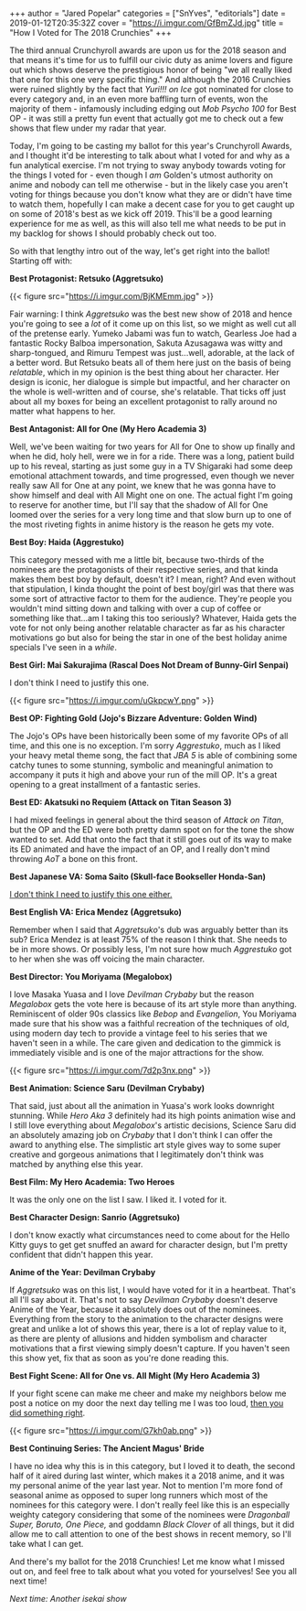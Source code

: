 +++
author = "Jared Popelar"
categories = ["SnYves", "editorials"]
date = 2019-01-12T20:35:32Z
cover = "https://i.imgur.com/GfBmZJd.jpg"
title = "How I Voted for The 2018 Crunchies"
+++


The third annual Crunchyroll awards are upon us for the 2018 season and that means it's time for us to fulfill our civic duty as anime lovers and figure out which shows deserve the prestigious honor of being "we all really liked that one for this one very specific thing." And although the 2016 Crunchies were ruined slightly by the fact that _Yuri!!! on Ice_ got nominated for close to every category and, in an even more baffling turn of events, won the majority of them - infamously including edging out _Mob Psycho 100_ for Best OP - it was still a pretty fun event that actually got me to check out a few shows that flew under my radar that year.

Today, I'm going to be casting my ballot for this year's Crunchyroll Awards, and I thought it'd be interesting to talk about what I voted for and why as a fun analytical exercise. I'm not trying to sway anybody towards voting for the things I voted for - even though I _am_ Golden's utmost authority on anime and nobody can tell me otherwise - but in the likely case you aren't voting for things because you don't know what they are or didn't have time to watch them, hopefully I can make a decent case for you to get caught up on some of 2018's best as we kick off 2019. This'll be a good learning experience for me as well, as this will also tell me what needs to be put in my backlog for shows I should probably check out too.

So with that lengthy intro out of the way, let's get right into the ballot! Starting off with:

**Best Protagonist: Retsuko (Aggretsuko)**

{{< figure src="https://i.imgur.com/BjKMEmm.jpg" >}}

Fair warning: I think _Aggretsuko_ was the best new show of 2018 and hence you're going to see a _lot_ of it come up on this list, so we might as well cut all of the pretense early. Yumeko Jabami was fun to watch, Gearless Joe had a fantastic Rocky Balboa impersonation, Sakuta Azusagawa was witty and sharp-tongued, and Rimuru Tempest was just...well, adorable, at the lack of a better word. But Retsuko beats all of them here just on the basis of being _relatable_, which in my opinion is the best thing about her character. Her design is iconic, her dialogue is simple but impactful, and her character on the whole is well-written and of course, she's relatable. That ticks off just about all my boxes for being an excellent protagonist to rally around no matter what happens to her.

**Best Antagonist: All for One (My Hero Academia 3)**

Well, we've been waiting for two years for All for One to show up finally and when he did, holy hell, were we in for a ride. There was a long, patient build up to his reveal, starting as just some guy in a TV Shigaraki had some deep emotional attachment towards, and time progressed, even though we never really saw All for One at any point, we knew that he was gonna have to show himself and deal with All Might one on one. The actual fight I'm going to reserve for another time, but I'll say that the shadow of All for One loomed over the series for a very long time and that slow burn up to one of the most riveting fights in anime history is the reason he gets my vote.

**Best Boy: Haida (Aggrestuko)**

This category messed with me a little bit, because two-thirds of the nominees are the protagonists of their respective series, and that kinda makes them best boy by default, doesn't it? I mean, right? And even without that stipulation, I kinda thought the point of best boy/girl was that there was some sort of attractive factor to them for the audience. They're people you wouldn't mind sitting down and talking with over a cup of coffee or something like that...am I taking this too seriously? Whatever, Haida gets the vote for not only being another relatable character as far as his character motivations go but also for being the star in one of the best holiday anime specials I've seen in a _while_.

**Best Girl: Mai Sakurajima (Rascal Does Not Dream of Bunny-Girl Senpai)**

I don't think I need to justify this one.

{{< figure src="https://i.imgur.com/uGkpcwY.png" >}}

**Best OP: Fighting Gold (Jojo's Bizzare Adventure: Golden Wind)**

The Jojo's OPs have been historically been some of my favorite OPs of all time, and this one is no exception. I'm sorry _Aggrestuko_, much as I liked your heavy metal theme song, the fact that _JBA 5_ is able of combining some catchy tunes to some stunning, symbolic and meaningful animation to accompany it puts it high and above your run of the mill OP. It's a great opening to a great installment of a fantastic series.

**Best ED: Akatsuki no Requiem (Attack on Titan Season 3)**

I had mixed feelings in general about the third season of _Attack on Titan_, but the OP and the ED were both pretty damn spot on for the tone the show wanted to set. Add that onto the fact that it still goes out of its way to make its ED animated and have the impact of an OP, and I really don't mind throwing _AoT_ a bone on this front.

**Best Japanese VA: Soma Saito (Skull-face Bookseller Honda-San)**

[I don't think I need to justify this one either.](https://www.youtube.com/watch?v=jTYU1aRT0C8)

**Best English VA: Erica Mendez (Aggretsuko)**

Remember when I said that _Aggretsuko_'s dub was arguably better than its sub? Erica Mendez is at least 75% of the reason I think that. She needs to be in more shows. Or possibly less, I'm not sure how much _Aggrestuko_ got to her when she was off voicing the main character.

**Best Director: You Moriyama (Megalobox)**

I love Masaka Yuasa and I love _Devilman Crybaby_ but the reason _Megalobox_ gets the vote here is because of its art style more than anything. Reminiscent of older 90s classics like _Bebop_ and _Evangelion_, You Moriyama made sure that his show was a faithful recreation of the techniques of old, using modern day tech to provide a vintage feel to his series that we haven't seen in a while. The care given and dedication to the gimmick is immediately visible and is one of the major attractions for the show.

{{< figure src="https://i.imgur.com/7d2p3nx.png" >}}

**Best Animation: Science Saru (Devilman Crybaby)**

That said, just about all the animation in Yuasa's work looks downright stunning. While _Hero Aka 3_ definitely had its high points animation wise and I still love everything about _Megalobox_'s artistic decisions, Science Saru did an absolutely amazing job on _Crybaby_ that I don't think I can offer the award to anything else. The simplistic art style gives way to some super creative and gorgeous animations that I legitimately don't think was matched by anything else this year.

**Best Film: My Hero Academia: Two Heroes**

It was the only one on the list I saw. I liked it. I voted for it.

**Best Character Design: Sanrio (Aggretsuko)**

I don't know exactly what circumstances need to come about for the Hello Kitty guys to get get snuffed an award for character design, but I'm pretty confident that didn't happen this year.

**Anime of the Year: Devilman Crybaby**

If _Aggretsuko_ was on this list, I would have voted for it in a heartbeat. That's all I'll say about it. That's not to say _Devilman Crybaby_ doesn't deserve Anime of the Year, because it absolutely does out of the nominees. Everything from the story to the animation to the character designs were great and unlike a lot of shows this year, there is a lot of replay value to it, as there are plenty of allusions and hidden symbolism and character motivations that a first viewing simply doesn't capture. If you haven't seen this show yet, fix that as soon as you're done reading this.

**Best Fight Scene: All for One vs. All Might (My Hero Academia 3)**

If your fight scene can make me cheer and make my neighbors below me post a notice on my door the next day telling me I was too loud, [then you did something right](https://www.youtube.com/watch?v=CDW2ReQZOQU).

{{< figure src="https://i.imgur.com/G7kh0ab.png" >}}

**Best Continuing Series: The Ancient Magus' Bride**

I have no idea why this is in this category, but I loved it to death, the second half of it aired during last winter, which makes it a 2018 anime, and it was my personal anime of the year last year. Not to mention I'm more fond of seasonal anime as opposed to super long runners which most of the nominees for this category were. I don't really feel like this is an especially weighty category considering that some of the nominees were _Dragonball Super,_  _Boruto,_  _One Piece,_ and goddamn _Black Clover_ of all things, but it did allow me to call attention to one of the best shows in recent memory, so I'll take what I can get.

And there's my ballot for the 2018 Crunchies! Let me know what I missed out on, and feel free to talk about what you voted for yourselves! See you all next time!

_Next time: Another isekai show_

